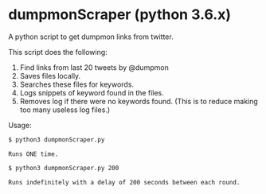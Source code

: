 # dumpmonScraper (python 3.6.x)
A python script to get dumpmon links from twitter.

This script does the following:
  1. Find links from last 20 tweets by @dumpmon
  2. Saves files locally.
  3. Searches these files for keywords.
  4. Logs snippets of keyword found in the files.
  5. Removes log if there were no keywords found. (This is to reduce 
      making too many useless log files.) 

Usage:
```sh
$ python3 dumpmonScraper.py
```
    Runs ONE time.

```sh
$ python3 dumpmonScraper.py 200
```
    Runs indefinitely with a delay of 200 seconds between each round.
